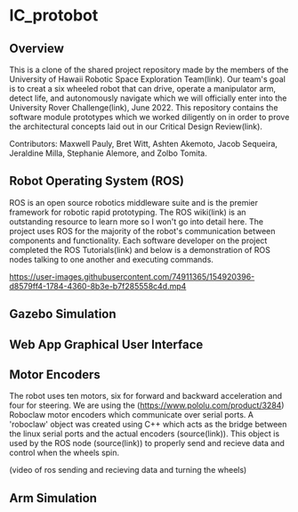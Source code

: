 # IC_protobot

## Overview

This is a clone of the shared project repository made by the members of the University of Hawaii Robotic Space Exploration Team(link). Our team's goal is to creat a six wheeled robot that can drive, operate a manipulator arm, detect life, and autonomously navigate which we will officially enter into the University Rover Challenge(link), June 2022. This repository contains the software module prototypes which we worked diligently on in order to prove the architectural concepts laid out in our Critical Design Review(link).

Contributors: Maxwell Pauly, Bret Witt, Ashten Akemoto, Jacob Sequeira, Jeraldine Milla, Stephanie Alemore, and Zolbo Tomita.

## Robot Operating System (ROS)

ROS is an open source robotics middleware suite and is the premier framework for robotic rapid prototyping. The ROS wiki(link) is an outstanding resource to learn more so I won't go into detail here. The project uses ROS for the majority of the robot's communication between components and functionality. Each software developer on the project completed the ROS Tutorials(link) and below is a demonstration of ROS nodes talking to one another and executing commands.


https://user-images.githubusercontent.com/74911365/154920396-d8579ff4-1784-4360-8b3e-b7f285558c4d.mp4



## Gazebo Simulation

## Web App Graphical User Interface

<!-- 
https://user-images.githubusercontent.com/74911365/140019513-80895195-2fa0-49e1-8030-edcdf03711ba.mp4

## Dependencies
### sudo apt update
### sudo apt upgrade
### sudo apt-get install ros-noetic-rosbridge-suite
### sudo apt-get install ros-noetic-rosbridge-server
### sudo apt install nodejs npm


## To get it to work:

### Terminal 1 (runs ros core through the rosbridge (web socket package) launch file):

cd catkin_ws
source devel/setup.bash
roslaunch rosbridge_server rosbridge_websocket.launch

### Terminal 2 (runs the package I made that listens to /score topic which uses std_msgs/Int64 messages):
cd catkin_ws
source devel/setup.bash
rosrun listener_package score_listener

### Terminal 3 (runs the web app):
cd webapp
npm install
npm run dev

### Web Browser:
http://localhost:8000 -->

## Motor Encoders
The robot uses ten motors, six for forward and backward acceleration and four for steering. We are using the (https://www.pololu.com/product/3284) Roboclaw motor encoders which communicate over serial ports. A 'roboclaw' object was created using C++ which acts as the bridge between the linux serial ports and the actual encoders (source(link)). This object is used by the ROS node (source(link)) to properly send and recieve data and control when the wheels spin.

(video of ros sending and recieving data and turning the wheels)

## Arm Simulation

